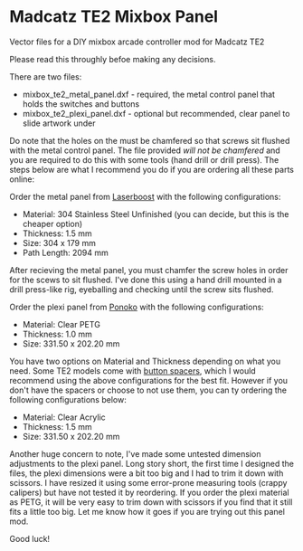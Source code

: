 # Madcatz TE2 Mixbox Panel
Vector files for a DIY mixbox arcade controller mod for Madcatz TE2

Please read this throughly befoe making any decisions.

There are two files:
* mixbox_te2_metal_panel.dxf - required, the metal control panel that holds the switches and buttons
* mixbox_te2_plexi_panel.dxf - optional but recommended, clear panel to slide artwork under

Do note that the holes on the must be chamfered so that screws sit flushed with the metal control panel. The file provided *will not be chamfered* and you are required to do this with some tools (hand drill or drill press).
The steps below are what I recommend you do if you are ordering all these parts online:

Order the metal panel from [Laserboost](https://www.laserboost.com/) with the following configurations:
* Material: 304 Stainless Steel Unfinished (you can decide, but this is the cheaper option)
* Thickness: 1.5 mm
* Size: 304 x 179 mm
* Path Length: 2094 mm

After recieving the metal panel, you must chamfer the screw holes in order for the scews to sit flushed. I've done this using a hand drill mounted in a drill press-like rig, eyeballing and checking until the screw sits flushed.

Order the plexi panel from [Ponoko](https://make.ponoko.com) with the following configurations:
* Material: Clear PETG
* Thickness: 1.0 mm
* Size: 331.50 x 202.20 mm

You have two options on Material and Thickness depending on what you need. Some TE2 models come with [button spacers](https://focusattack.com/t-e-2-spacer-for-sanwa-30mm-obs-series-pushbuttons-8-pak/), which I would recommend using the above configurations for the best fit. However if you don't have the spacers or choose to not use them, you can ty ordering the following configurations below:
* Material: Clear Acrylic
* Thickness: 1.5 mm
* Size: 331.50 x 202.20 mm

Another huge concern to note, I've made some untested dimension adjustments to the plexi panel. Long story short, the first time I designed the files, the plexi dimensions were a bit too big and I had to trim it down with scissors. I have resized it using some error-prone measuring tools (crappy calipers) but have not tested it by reordering. If you order the plexi material as PETG, it will be very easy to trim down with scissors if you find that it still fits a little too big. Let me know how it goes if you are trying out this panel mod.

Good luck!